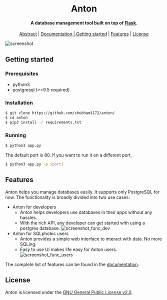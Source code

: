 <h1 align="center">  
    Anton  
</h1>  
  
<h4 align="center">A database management tool built on top of <a href="http://flask.pocoo.org/" target="_blank">Flask</a>.</h4>
 
 <p align ="center">
<a href="https://goo.gl/BG4WQy">Abstract</a> | 
<a href="https://goo.gl/XbmUoK"> Documentation |
<a href="#getting-started">Getting started</a> |
<a href="#features">Features</a> |
<a href="#license">License</a>
</p>
  
  ![screenshot](https://lh5.googleusercontent.com/gpLU1QmimKPGWipvBaVcr03Z2grPblOV3fXJ6HUqBe3eQy2HRP4Pxop9OF83I9_xHSDizrHXWrCrRfgJSFzF=w760-h637-rw)

## Getting started

### Prerequisites
* python3
* postgresql (>=9.5 required) 

### Installation  
```sh  
$ git clone https://github.com/shubham1172/anton/  
$ cd anton  
$ pip3 install -r requirements.txt  
```

### Running
```sh
$ python3 app.py
```
The default port is 80. If you want to run it on a different port,
```sh
$ python3 app.py -p [port]
```

## Features
Anton helps you manage databases easily. It supports only PostgreSQL for now.  The functionality is broadly divided into two	use cases:

 - Anton for developers
	 - Anton helps developers use databases in their apps without any hassles.
	 - With the rich API, any developer can get started with using a postgres database.
	 ![screenshot_func_dev](https://lh3.googleusercontent.com/yKu2zHcTfBRByJKKoulQv58wO-nP_OKNAt3sqOjlewQ-LEdrxcwPJnSsQODUGWWfgugcXnL_xIorvpI-tGMQ=w760-h637-rw)
- Anton for SQLphobic users
	- Anton provides a simple web interface to  interact with data. No more SQLing.
	- Easy to use UI makes life easy for Anton users.
![screenshot_func_users](https://lh6.googleusercontent.com/fZofcNx4sTgn4C6HiaPvc_EdFOBv4O25GAex6p1r2SiK45VfK16ucCMBw5b4Mgv4Jq490b6iIAKphVdK5Vlp=w760-h637-rw)

The complete list of features can be found in the [documentation](https://goo.gl/XbmUoK).

## License
Anton is licensed under the [GNU General Public License v2.0](https://github.com/shubham1172/anton/blob/master/LICENSE).